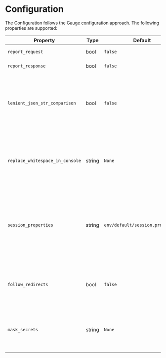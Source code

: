 # Configuration

The Configuration follows the [Gauge configuration](https://docs.gauge.org/configuration.html?os=linux&language=python&ide=vscode) approach.
The following properties are supported:

| Property | Type | Default | Description |
|--|--|--|--|
| `report_request` | bool | `false` | Print request information into the console and report. |
| `report_response` | bool | `false` | Print response information into the console and report. |
| `lenient_json_str_comparison` | bool | `false` | JSON strings have double quotes `"`. If this flag is set to `true`, the double quotes are optional for string comparisons. Thus, it would be possible to write: `* Assert jsonpath "$.text" = "text content"` instead of `* Assert jsonpath "$.text" = "\"text content\""` |
| `replace_whitespace_in_console` | string | `None` | The console and log output will cut multiple whitespace characters as well as leading and trailing whitespaces. This library cannot prevent that, but it can replace whitespace, f.i. by setting `replace_whitespace_in_console = •` |
| `session_properties` | string | `env/default/session.properties` | Session properties will be persisted in this file. They are then available over multiple test runs. This applies to:  <ul><li>`key`-parameters in steps, that look like "Store .. as \<key>" or "Save .. as \<key>"</li><li>CSRF response header values</li></ul> |
| `follow_redirects` | bool | `false` | Follow HTTP redirects (HTTP status codes 301, 302, 303, 307). This configuration can also be changed inside a scenario with [* Store "follow_redirects" = "True" in scenario](../docs/STEPS.md#store-key--value-in-scenario) |
| `mask_secrets` | string | `None` | This property should list any other properties or environment variables, that contain secrets. Those will be masked with `********` in the console and report. Separate with comma and/or space. |
